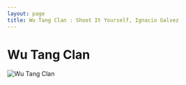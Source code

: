 ```yaml
---
layout: page
title: Wu Tang Clan : Shoot It Yourself, Ignacio Galvez
---
```


# Wu Tang Clan

![Wu Tang Clan](http://assets.farmhouse.co/publishing/1-shoot-it-yourself/images/wu-tang-clan-1.jpg)
